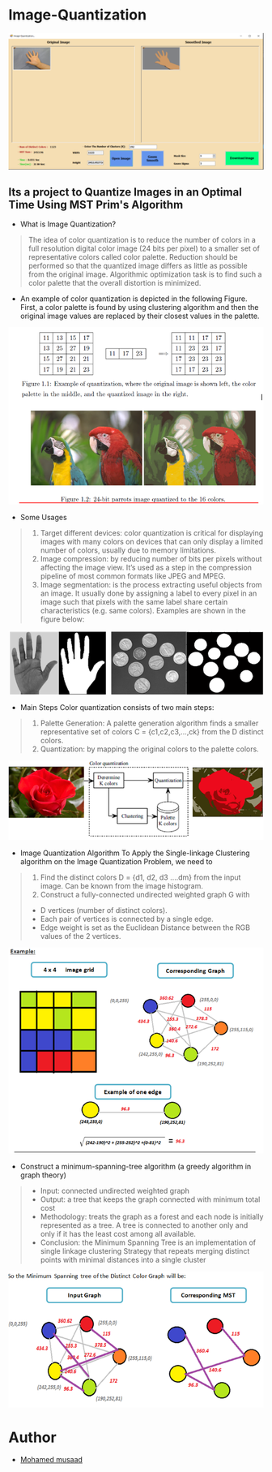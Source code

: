 # Image-Quantization

<p><img src="https://github.com/mo-musaad/Image-Quantization-/blob/main/Run.PNG" alt="Run image"></p>

## Its a project to Quantize Images in an Optimal Time Using MST Prim's Algorithm 

* What is Image Quantization?

>The idea of color quantization is to reduce the number of colors in a full resolution digital color image (24 bits per pixel) to a smaller set of representative colors called color palette. Reduction should be performed so that the quantized image differs as little as possible from the original image. Algorithmic optimization task is to find such a color palette that the overall distortion is minimized. 

* An example of color quantization is depicted in the following Figure. First, a color palette is found by using clustering algorithm and then the original image values are replaced by their closest values in the palette. 
<p><img src="https://github.com/mo-musaad/Image-Quantization-/blob/main/Readpic/Capture1.PNG" alt="Run image"></p>

* Some Usages
>1.	Target different devices: color quantization is critical for displaying images with many colors on devices that can only display a limited number of colors, usually due to memory limitations.
>2.	Image compression: by reducing number of bits per pixels without affecting the image view. It’s used as a step in the compression pipeline of most common formats like JPEG and MPEG.
>3.	Image segmentation: is the process extracting useful objects from an image. It usually done by assigning a label to every pixel in an image such that pixels with the same label share certain characteristics (e.g. same colors). Examples are shown in the figure below: 

<p><img src="https://github.com/mo-musaad/Image-Quantization-/blob/main/Readpic/Capture2.PNG" alt="Run image"></p>

* Main Steps
Color quantization consists of two main steps:
>1.	Palette Generation:  A palette generation algorithm finds a smaller representative set of colors C = {c1,c2,c3,…,ck}  from the D distinct colors.
>2.	Quantization: by mapping the original colors to the palette colors.

<p><img src="https://github.com/mo-musaad/Image-Quantization-/blob/main/Readpic/Capture3.PNG" alt="Run image"></p>

* Image Quantization Algorithm
To Apply the Single-linkage Clustering algorithm on the Image Quantization Problem, we need to
>1.	Find the distinct colors D = {d1, d2, d3 ….dm} from the input image. Can be known from the image histogram.
>2.	Construct a fully-connected undirected weighted graph G with
>* D vertices (number of distinct colors). 
>* Each pair of vertices is connected by a single edge. 
>* Edge weight is set as the Euclidean Distance between the RGB values of the 2 vertices.

<p><img src="https://github.com/mo-musaad/Image-Quantization-/blob/main/Readpic/Capture4.PNG" alt="Run image"></p>

* Construct  a minimum-spanning-tree algorithm (a greedy algorithm in graph theory)
>* Input: connected undirected weighted graph
>* Output: a tree that keeps the graph connected with minimum total cost
>* Methodology: treats the graph as a forest and each node is initially represented as a tree. A tree is connected to another only and only if it has the least cost among all available. 
>* Conclusion: the Minimum Spanning Tree is an implementation of single linkage clustering Strategy that repeats merging distinct points with minimal distances into  a single cluster

<p><img src="https://github.com/mo-musaad/Image-Quantization-/blob/main/Readpic/Capture5.PNG" alt="Run image"></p>


# Author

 * [Mohamed musaad](https://www.linkedin.com/in/mohamed-musaad-aamer-a2a633202/)
